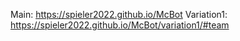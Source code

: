 Main: https://spieler2022.github.io/McBot
Variation1: https://spieler2022.github.io/McBot/variation1/#team
